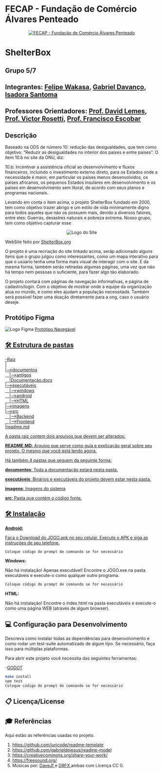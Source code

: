 # FECAP - Fundação de Comércio Álvares Penteado

<p align="center">
<a href= "https://www.fecap.br/"><img src="https://encrypted-tbn0.gstatic.com/images?q=tbn:ANd9GcRhZPrRa89Kma0ZZogxm0pi-tCn_TLKeHGVxywp-LXAFGR3B1DPouAJYHgKZGV0XTEf4AE&usqp=CAU" alt="FECAP - Fundação de Comércio Álvares Penteado" border="0"></a>
</p>

# ShelterBox

## Grupo 5/7

## Integrantes: <a href="https://www.linkedin.com/in/victorbarq/">Felipe Wakasa</a>, <a href="https://www.linkedin.com/in/gabriel-davanço-5543992b8/">Gabriel Davanço</a>, <a href="https://www.linkedin.com/in/victorbarq/">Isadora Santoma</a>

## Professores Orientadores: <a href="https://www.linkedin.com/in/victorbarq/">Prof. David Lemes</a>, <a href="https://www.linkedin.com/in/victorbarq/">Prof. Victor Rosetti</a>, <a href="https://www.linkedin.com/in/victorbarq/">Prof. Francisco Escobar</a>

## Descrição
Baseado na ODS de número 10: redução das desigualdades, que tem como objetivo: “Reduzir as desigualdades no interior dos países e entre países”. O item 10.b no site da ONU, diz:

10.b: Incentivar a assistência oficial ao desenvolvimento e fluxos financeiros, incluindo o investimento externo direto, para os Estados onde a necessidade é maior, em particular os países menos desenvolvidos, os países africanos, os pequenos Estados insulares em desenvolvimento e os países em desenvolvimento sem litoral, de acordo com seus planos e programas nacionais.

Levando em conta o item acima, o projeto ShelterBox fundado em 2000, tem como objetivo trazer abrigo e um estilo de vida minimamente digno para todos aqueles que não os possuem mais, devido a diversos fatores, entre eles: Guerras, desastres naturais e pobreza extrema. Nosso grupo, tem como objetivo capturar esse

<p align="center">
<img src="https://d1h79zlghft2zs.cloudfront.net/uploads/2019/07/6915-768x193.png" alt="Logo do Site" border="0">

  WebSite feito por <a href="https://shelterbox.org">ShelterBox.org</a> 
</p>


<p> 
   O projeto é uma recriação do site linkado acima, serãp adicionado alguns itens que o grupo julgou como interessantes, como um mapa interativo para que o usúario tenha uma forma mais visual de interagir com o site. E da mesma forma, também serão retiradas algumas páginas, uma vez que não há tempo nem pessoas o suficiente, para fazer algo tão elaborado.
</p>
<p>
  O projeto contará com páginas de navegação informativas, e página de cadastro/login. Com o objetivo de mostrar onde a equipe da organização atua no mundo, e como eles ajudam a população necessitada. Também será possível fazer uma doação diretamente para a ong, caso o usuário deseje.
</p>

## Protótipo Figma
<img src="https://camo.githubusercontent.com/63611e6b7e574d3125358b44c0dcd71f4381d55d8605a15a3e321d3cb9191967/68747470733a2f2f696d672e69636f6e73382e636f6d2f3f73697a653d3130302669643d7a6648525a3669315767305526666f726d61743d706e6726636f6c6f723d303030303030" alt="Logo Figma" border="0">
<a href="https://www.figma.com/design/3N4St1EuDtcVrhAeGg1IUp/Protótipo-Navegável?node-id=0-1&node-type=canvas&t=1VXFswpVIWUk31Z9-0">Protótipo Navegável


## 🛠 Estrutura de pastas

-Raiz<br>
|<br>
|-->documentos<br>
  &emsp;|-->antigos<br>
  &emsp;|Documentação.docx<br>
|-->executáveis<br>
  &emsp;|-->windows<br>
  &emsp;|-->android<br>
  &emsp;|-->HTML<br>
|-->imagens<br>
|-->src<br>
  &emsp;|-->Backend<br>
  &emsp;|-->Frontend<br>
|readme.md<br>

A pasta raiz contem dois arquivos que devem ser alterados:

<b>README.MD</b>: Arquivo que serve como guia e explicação geral sobre seu projeto. O mesmo que você está lendo agora.

Há também 4 pastas que seguem da seguinte forma:

<b>documentos</b>: Toda a documentação estará nesta pasta.

<b>executáveis</b>: Binários e executáveis do projeto devem estar nesta pasta.

<b>imagens</b>: Imagens do sistema

<b>src</b>: Pasta que contém o código fonte.

## 🛠 Instalação

<b>Android:</b>

Faça o Download do JOGO.apk no seu celular.
Execute o APK e siga as instruções de seu telefone.

```sh
Coloque código do prompt de comnando se for necessário
```

<b>Windows:</b>

Não há instalação! Apenas executável!
Encontre o JOGO.exe na pasta executáveis e execute-o como qualquer outro programa.

```sh
Coloque código do prompt de comnando se for necessário
```

<b>HTML:</b>

Não há instalação!
Encontre o index.html na pasta executáveis e execute-o como uma página WEB (através de algum browser).

## 💻 Configuração para Desenvolvimento

Descreva como instalar todas as dependências para desenvolvimento e como rodar um test-suite automatizado de algum tipo. Se necessário, faça isso para múltiplas plataformas.

Para abrir este projeto você necessita das seguintes ferramentas:

-<a href="https://godotengine.org/download">GODOT</a>

```sh
make install
npm test
Coloque código do prompt de comnando se for necessário
```

## 📋 Licença/License


## 🎓 Referências

Aqui estão as referências usadas no projeto.

1. <https://github.com/iuricode/readme-template>
2. <https://github.com/gabrieldejesus/readme-model>
3. <https://creativecommons.org/share-your-work/>
4. <https://freesound.org/>
5. Músicas por: <a href="https://freesound.org/people/DaveJf/sounds/616544/"> DaveJf </a> e <a href="https://freesound.org/people/DRFX/sounds/338986/"> DRFX </a> ambas com Licença CC 0.
